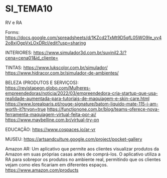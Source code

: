 # SI_TEMA10
RV e RA

Forms: https://docs.google.com/spreadsheets/d/1KZcd2TxMt9D5qfL05WO9Ie_yv42o8xjOgpVxLOxDRcI/edit?usp=sharing

INTERIORES:
https://www.simulador3d.com.br/suvinil2.3/?cena=cena01&id_cliente=

TINTAS:
https://www.lukscolor.com.br/simulador/
https://www.hidracor.com.br/simulador-de-ambientes/

BELEZA (PRODUTOS E SERVIÇOS):
https://revistapegn.globo.com/Mulheres-empreendedoras/noticia/2022/03/empreendedora-cria-startup-que-usa-realidade-aumentada-para-tutoriais-de-maquiagem-e-skin-care.html
https://www.lorealparis.pt/rouge-signature/batom-liquido-mate-115-i-am-worth-it?tryon=true
https://functionone.com.br/blog/teams-oferece-nova-ferramenta-maquiagem-virtual-feita-por-ai/
https://www.maybelline.com.br/virtual-try-on

EDUCAÇÃO: 
https://www.cospaces.io/ar-vr

MUSEU:
https://artsandculture.google.com/project/pocket-gallery

Amazon AR: Um aplicativo que permite aos clientes visualizar produtos da Amazon em suas próprias casas antes de comprá-los. O aplicativo utiliza a RA para sobrepor os produtos no ambiente real, permitindo que os clientes vejam como eles ficariam em diferentes espaços. https://www.amazon.com/products


